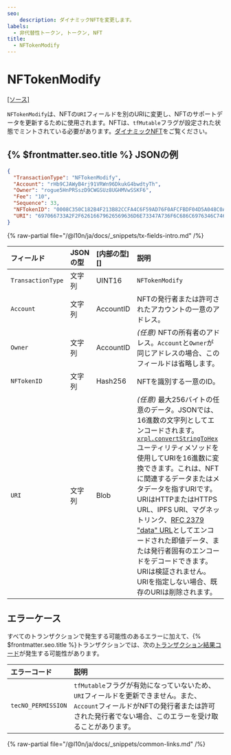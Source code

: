 ```yaml
---
seo:
    description: ダイナミックNFTを変更します。
labels:
  - 非代替性トークン, トークン, NFT
title:
  - NFTokenModify
---
```

# NFTokenModify
[[ソース]](https://github.com/XRPLF/rippled/blob/master/src/xrpld/app/tx/detail/NFTokenModify.cpp "ソース")

`NFTokenModify`は、NFTの`URI`フィールドを別のURIに変更し、NFTのサポートデータを更新するために使用されます。NFTは、`tfMutable`フラグが設定された状態でミントされている必要があります。[ダイナミックNFT](../../../../concepts/tokens/nfts/dynamic-nfts.md)をご覧ください。

## {% $frontmatter.seo.title %} JSONの例


```json
{
  "TransactionType": "NFTokenModify",
  "Account": "rHb9CJAWyB4rj91VRWn96DkukG4bwdtyTh",
  "Owner": "rogue5HnPRSszD9CWGSUz8UGHMVwSSKF6",
  "Fee": "10",
  "Sequence": 33,
  "NFTokenID": "0008C350C182B4F213B82CCFA4C6F59AD76F0AFCFBDF04D5A048C0A300000007",
  "URI": "697066733A2F2F62616679626569636D6E73347A736F6C686C6976346C746D6E356B697062776373637134616C70736D6C6179696970666B73746B736D3472746B652F5665742E706E67"
}
```

{% raw-partial file="/@l10n/ja/docs/_snippets/tx-fields-intro.md" /%}

| フィールド        | JSONの型 | [内部の型][] | 説明               |
|:------------------|:---------|:-------------|:-------------------|
| `TransactionType` | 文字列   | UINT16       | `NFTokenModify`    |
| `Account`         | 文字列   | AccountID    | NFTの発行者または許可されたアカウントの一意のアドレス。 |
| `Owner`           | 文字列   | AccountID    | _(任意)_ NFTの所有者のアドレス。`Account`と`Owner`が同じアドレスの場合、このフィールドは省略します。 |
| `NFTokenID`       | 文字列   | Hash256      | NFTを識別する一意のID。 |
| `URI`             | 文字列   | Blob         | _(任意)_ 最大256バイトの任意のデータ。JSONでは、16進数の文字列としてエンコードされます。[`xrpl.convertStringToHex`](https://js.xrpl.org/modules.html#convertStringToHex)ユーティリティメソッドを使用してURIを16進数に変換できます。これは、NFTに関連するデータまたはメタデータを指すURIです。URIはHTTPまたはHTTPS URL、IPFS URI、マグネットリンク、[RFC 2379 "data" URL](https://datatracker.ietf.org/doc/html/rfc2397)としてエンコードされた即値データ、または発行者固有のエンコードをデコードできます。URIは検証されません。URIを指定しない場合、既存のURIは削除されます。 |

## エラーケース

すべてのトランザクションで発生する可能性のあるエラーに加えて、{% $frontmatter.seo.title %}トランザクションでは、次の[トランザクション結果コード](../transaction-results/index.md)が発生する可能性があります。

| エラーコード       | 説明       |
|:-------------------|:-----------|
| `tecNO_PERMISSION` | `tfMutable`フラグが有効になっていないため、`URI`フィールドを更新できません。また、`Account`フィールドがNFTの発行者または許可された発行者でない場合、このエラーを受け取ることがあります。 |

{% raw-partial file="/@l10n/ja/docs/_snippets/common-links.md" /%}
